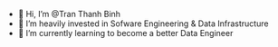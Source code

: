 - 👋 Hi, I’m @Tran Thanh Binh
- 👀 I’m heavily invested in Sofware Engineering & Data Infrastructure
- 🌱 I’m currently learning to become a better Data Engineer


<!---
TranThanhBinh1/TranThanhBinh1 is a ✨ special ✨ repository because its `README.md` (this file) appears on your GitHub profile.
You can click the Preview link to take a look at your changes.
--->
